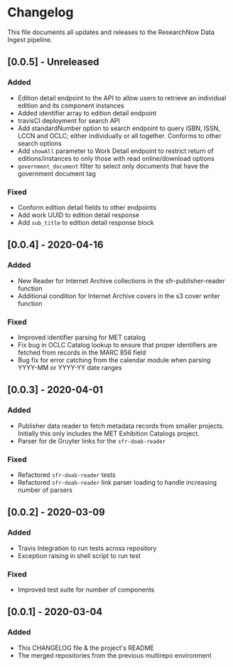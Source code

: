 # Changelog
This file documents all updates and releases to the ResearchNow Data Ingest pipeline.

## [0.0.5] - Unreleased
### Added
- Edition detail endpoint to the API to allow users to retrieve an individual edition and its component instances
- Added identifier array to edition detail endpoint
- travisCI deployment for search API
- Add standardNumber option to search endpoint to query ISBN, ISSN, LCCN and OCLC; either individually or all together. Conforms to other search options
- Add `showAll` parameter to Work Detail endpoint to restrict return of editions/instances to only those with read online/download options
- `government_document` filter to select only documents that have the government document tag
### Fixed
- Conform edition detail fields to other endpoints
- Add work UUID to edition detail response
- Add `sub_title` to edition detail response block

## [0.0.4] - 2020-04-16
### Added
- New Reader for Internet Archive collections in the sfr-publisher-reader function
- Additional condition for Internet Archive covers in the s3 cover writer function
### Fixed
- Improved identifier parsing for MET catalog
- Fix bug in OCLC Catalog lookup to ensure that proper identifiers are fetched from records in the MARC 856 field
- Bug fix for error catching from the calendar module when parsing YYYY-MM or YYYY-YY date ranges

## [0.0.3] - 2020-04-01
### Added
- Publisher data reader to fetch metadata records from smaller projects. Initially this only includes the MET Exhibition Catalogs project.
- Parser for de Gruyter links for the `sfr-doab-reader`
### Fixed
- Refactored `sfr-doab-reader` tests
- Refactored `sfr-doab-reader` link parser loading to handle increasing number of parsers

## [0.0.2] - 2020-03-09
### Added
- Travis Integration to run tests across repository
- Exception raising in shell script to run test
### Fixed
- Improved test suite for number of components

## [0.0.1] - 2020-03-04
### Added
- This CHANGELOG file & the project's README
- The merged repositories from the previous multirepo environment
